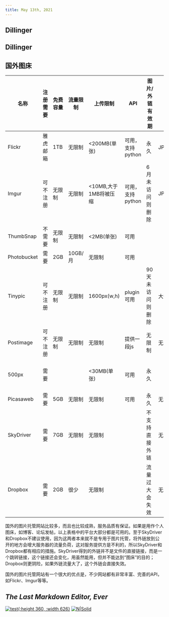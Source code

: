 ```yaml
---
title: May 13th, 2021
---
```


## Dillinger
##
##
##
## Dillinger
## 国外图床

| 名称        | 注册需要 | 免费容量 | 流量限制 | 上传限制              | API              | 图片/外链有效期  | 图片格式                       | 其他       |
| ----------- | -------- | -------- | -------- | --------------------- | ---------------- | ---------------- | ------------------------------ | ---------- |
| Flickr      | 雅虎邮箱 | 1TB      | 无限制   | <200MB(单张)          | 可用，支持python | 永久             | JPEG/PNG/GIF(非动画)           |            |
| Imgur       | 可不注册 | 无限制   | 无限制   | <10MB,大于1MB将被压缩 | 可用，支持python | 6月未访问则删除  | JPEG/PNG/GIF/TIFF/BMP/PDF/XCFF | 图片被压缩 |
| ThumbSnap   | 不需要   | 无限制   | 无限制   | <2MB(单张)            | 可用             |                  |                                |            |
| Photobucket | 需要     | 2GB      | 10GB/月  | 无限制                | 可用             |                  |                                |            |
| Tinypic     | 可不注册 | 无限制   | 无限制   | 1600px(w,h)           | plugin可用       | 90天未访问则删除 | 大部分格式                     |            |
| Postimage   | 可不注册 | 无限制   | 无限制   | 无限制                | 提供一段js       | 无限制           | 无限制                         |            |
| 500px       | 需要     |          |          | <30MB(单张)           | 可用             | 永久             |                                | 版权保护   |
| Picasaweb   | 需要     | 5GB      | 无限制   | 无限制                | 可用             | 永久             | 无限制                         |            |
| SkyDriver   | 需要     | 7GB      | 无限制   | 无限制                |                  | 不支持直接外链   | 无限制                         |            |
| Dropbox     | 需要     | 2GB      | 很少     | 无限制                |                  | 流量过大会失效   | 无限制                         |            |

国外的图片托管网站比较多，而且也比较成熟，服务品质有保证。如果是用作个人图床，如博客、论坛发帖，以上表格中的平台大部分都是可用的。至于SkyDriver和Dropbox不建议使用，因为这两者本来就不是专用于图片托管，将外链放到公开的地方会增大服务器的流量负荷，这对服务提供方是不利的，所以SkyDriver和Dropbox都有相应的措施。SkyDriver得到的外链并不是文件的直接链接，而是一个跳转链接，这个链接还会变化，用虽然能用，但并不能达到“图床”的目的；Dropbox则更阴险，如果外链流量大了，这个外链会直接失效。

国外的图片托管网站有一个很大的优点是，不少网站都有非常丰富、完善的API，如Flickr、Imgur等等。
## _The Last Markdown Editor, Ever_
[![test](https://res.cloudinary.com/marcomontalbano/image/upload/v1620616918/video_to_markdown/images/youtube--Tg6gKdThz28-c05b58ac6eb4c4700831b2b3070cd403.jpg){:height 360, :width 626}](https://www.youtube.com/watch?v=Tg6gKdThz28 "test")
[![N|Solid](https://cldup.com/dTxpPi9lDf.thumb.png)](https://nodesource.com/products/nsolid)
